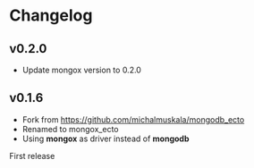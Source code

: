 # Changelog

## v0.2.0

  * Update mongox version to 0.2.0

## v0.1.6

  * Fork from https://github.com/michalmuskala/mongodb_ecto
  * Renamed to mongox_ecto
  * Using **mongox** as driver instead of **mongodb**

First release
